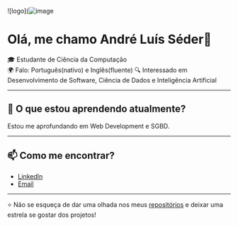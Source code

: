 ![logo](![image](https://github.com/user-attachments/assets/eba4beca-e35d-4814-8145-c7696e56d96b)

# Olá, me chamo André Luís Séder👋

🎓 Estudante de Ciência da Computação    
🌍 Falo: Português(nativo) e Inglês(fluente)
🔍 Interessado em Desenvolvimento de Software, Ciência de Dados e Inteligência Artificial  

---

## 🌱 O que estou aprendendo atualmente?

Estou me aprofundando em Web Development e SGBD.

---

## 📫 Como me encontrar?

- [LinkedIn](www.linkedin.com/in/andreseder)
- [Email](alfmseder@gmail.com)

---

⭐️ Não se esqueça de dar uma olhada nos meus [repositórios](https://github.com/alfms) e deixar uma estrela se gostar dos projetos!
